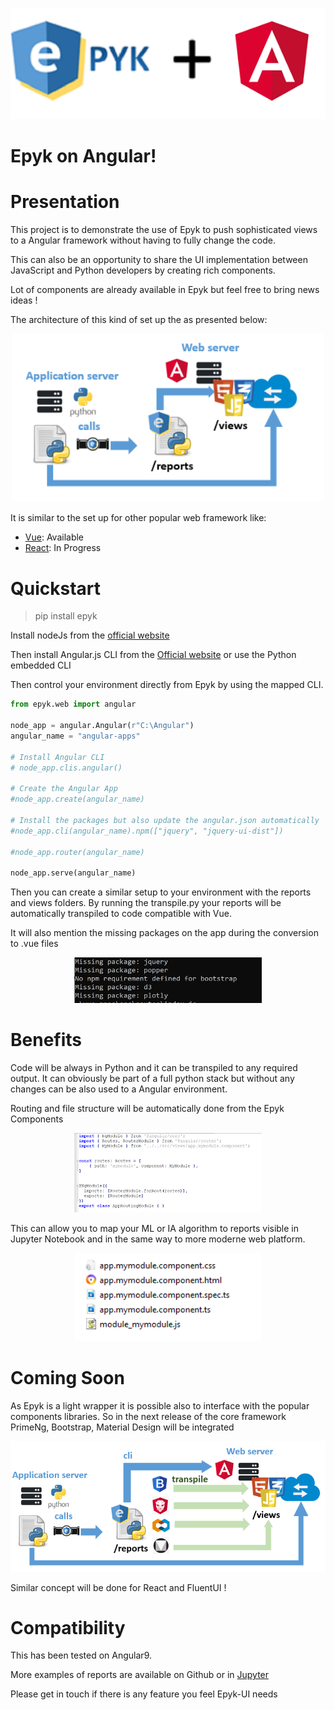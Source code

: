 
![](https://raw.githubusercontent.com/epykure/epyk-angular/master/static/images/logo.ico)


# Epyk on Angular!


Presentation
================================

This project is to demonstrate the use of Epyk to push sophisticated views to a Angular framework without having to 
fully change the code.

This can also be an opportunity to share the UI implementation between JavaScript and Python developers by creating rich components.

Lot of components are already available in Epyk but feel free to bring news ideas !

The architecture of this kind of set up the as presented below:

<div align="center" >
    <img width=500 src="https://github.com/epykure/epyk-angular/blob/master/static/images/design.PNG?raw=true">
</div>

It is similar to the set up for other popular web framework like:

- [Vue](https://github.com/epykure/epyk-vue): Available
- [React](https://github.com/epykure/epyk-react): In Progress


Quickstart
================================

> pip install epyk

Install nodeJs from the [official website](https://nodejs.org/en/)

Then install Angular.js CLI from the [Official website](https://cli.vuejs.org/) or use the Python embedded CLI

Then control your environment directly from Epyk by using the mapped CLI.


```py
from epyk.web import angular

node_app = angular.Angular(r"C:\Angular")
angular_name = "angular-apps"

# Install Angular CLI
# node_app.clis.angular()

# Create the Angular App
#node_app.create(angular_name)

# Install the packages but also update the angular.json automatically
#node_app.cli(angular_name).npm(["jquery", "jquery-ui-dist"])

#node_app.router(angular_name)

node_app.serve(angular_name)
```


Then you can create a similar setup to your environment with the reports and views folders.
By running the transpile.py your reports will be automatically transpiled to code compatible with Vue.

It will also mention the missing packages on the app during the conversion to .vue files

<div align="center" >
    <img width=300 src="https://github.com/epykure/epyk-vue/blob/master/static/images/missing_modules.PNG?raw=true">
</div>


Benefits
================================

Code will be always in Python and it can be transpiled to any required output. 
It can obviously be part of a full python stack but without any changes can be also used to a Angular environment.

Routing and file structure will be automatically done from the Epyk Components

<div align="center" >
    <img width=300 src="https://github.com/epykure/epyk-angular/blob/master/static/images/routing.PNG?raw=true">
</div>

This can allow you to map your ML or IA algorithm to reports visible in Jupyter Notebook and in the same way to more 
moderne web platform.

<div align="center" >
    <img width=300 src="https://github.com/epykure/epyk-angular/blob/master/static/images/components.PNG?raw=true">
</div>


Coming Soon
================================

As Epyk is a light wrapper it is possible also to interface with the popular components libraries.
So in the next release of the core framework PrimeNg, Bootstrap, Material Design will be integrated

<div align="center" >
    <img width=600 src="https://github.com/epykure/epyk-angular/blob/master/static/images/extensions.PNG?raw=true">
</div>

Similar concept will be done for React and FluentUI !

Compatibility
================================

This has been tested on Angular9.

More examples of reports are available on Github or in [Jupyter](https://nbviewer.jupyter.org/github/epykure/epyk-templates-notebooks/blob/master/index.ipynb)

Please get in touch if there is any feature you feel Epyk-UI needs